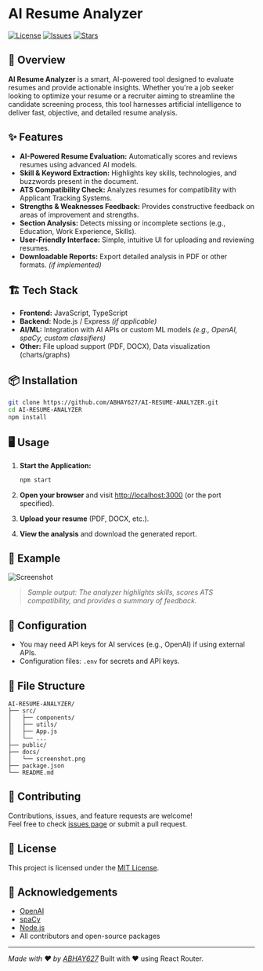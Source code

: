 # AI Resume Analyzer

[![License](https://img.shields.io/github/license/ABHAY627/AI-RESUME-ANALYZER.svg)](LICENSE)
[![Issues](https://img.shields.io/github/issues/ABHAY627/AI-RESUME-ANALYZER.svg)](https://github.com/ABHAY627/AI-RESUME-ANALYZER/issues)
[![Stars](https://img.shields.io/github/stars/ABHAY627/AI-RESUME-ANALYZER.svg)](https://github.com/ABHAY627/AI-RESUME-ANALYZER/stargazers)

## 🚀 Overview

**AI Resume Analyzer** is a smart, AI-powered tool designed to evaluate resumes and provide actionable insights. Whether you're a job seeker looking to optimize your resume or a recruiter aiming to streamline the candidate screening process, this tool harnesses artificial intelligence to deliver fast, objective, and detailed resume analysis.

## ✨ Features

- **AI-Powered Resume Evaluation:** Automatically scores and reviews resumes using advanced AI models.
- **Skill & Keyword Extraction:** Highlights key skills, technologies, and buzzwords present in the document.
- **ATS Compatibility Check:** Analyzes resumes for compatibility with Applicant Tracking Systems.
- **Strengths & Weaknesses Feedback:** Provides constructive feedback on areas of improvement and strengths.
- **Section Analysis:** Detects missing or incomplete sections (e.g., Education, Work Experience, Skills).
- **User-Friendly Interface:** Simple, intuitive UI for uploading and reviewing resumes.
- **Downloadable Reports:** Export detailed analysis in PDF or other formats. *(if implemented)*

## 🏗️ Tech Stack

- **Frontend:** JavaScript, TypeScript
- **Backend:** Node.js / Express *(if applicable)*
- **AI/ML:** Integration with AI APIs or custom ML models *(e.g., OpenAI, spaCy, custom classifiers)*
- **Other:** File upload support (PDF, DOCX), Data visualization (charts/graphs)

## 📦 Installation

```bash
git clone https://github.com/ABHAY627/AI-RESUME-ANALYZER.git
cd AI-RESUME-ANALYZER
npm install
```

## 🖥️ Usage

1. **Start the Application:**

    ```bash
    npm start
    ```

2. **Open your browser** and visit [http://localhost:3000](http://localhost:3000) (or the port specified).

3. **Upload your resume** (PDF, DOCX, etc.).

4. **View the analysis** and download the generated report.

## 📝 Example

![Screenshot](docs/screenshot.png)

> *Sample output: The analyzer highlights skills, scores ATS compatibility, and provides a summary of feedback.*

## 🔧 Configuration

- You may need API keys for AI services (e.g., OpenAI) if using external APIs.
- Configuration files: `.env` for secrets and API keys.

## 📄 File Structure

```
AI-RESUME-ANALYZER/
├── src/
│   ├── components/
│   ├── utils/
│   ├── App.js
│   └── ...
├── public/
├── docs/
│   └── screenshot.png
├── package.json
└── README.md
```

## 🤝 Contributing

Contributions, issues, and feature requests are welcome!  
Feel free to check [issues page](https://github.com/ABHAY627/AI-RESUME-ANALYZER/issues) or submit a pull request.

## 📢 License

This project is licensed under the [MIT License](LICENSE).

## 🙏 Acknowledgements

- [OpenAI](https://openai.com/)
- [spaCy](https://spacy.io/)
- [Node.js](https://nodejs.org/)
- All contributors and open-source packages

---

*Made with ❤️ by [ABHAY627](https://github.com/ABHAY627)*
Built with ❤️ using React Router.
